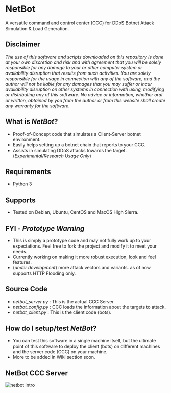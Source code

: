 # NetBot
A versatile command and control center (CCC) for DDoS Botnet Attack Simulation &amp; Load Generation.

**Disclaimer**
---

_The use of this software and scripts downloaded on this repository is done at your own discretion and risk and with agreement that you will be solely responsible for any damage to your or other computer system or availability disruption that results from such activities. You are solely responsible for the usage in connection with any of the software, and the author will not be liable for any damages that you may suffer or incur availability disruption on other systems in connection with using, modifying or distributing any of this software. No advice or information, whether oral or written, obtained by you from the author or from this website shall create any warranty for the software._

What is _NetBot_?
--
- Proof-of-Concept code that simulates a Client-Server botnet environment.
- Easily helps setting up a botnet chain that reports to your CCC.
- Assists in simulating DDoS attacks towards the target. (_Experimental/Research Usage Only_)

Requirements
--
- Python 3

Supports
--
- Tested on Debian, Ubuntu, CentOS and MacOS High Sierra.

FYI - *Prototype Warning*
--
- This is simply a prototype code and may not fully work up to your expectations. Feel free to fork the project and modify it to meet your needs. 
- Currently working on making it more robust execution, look and feel features.
- (_under development_) more attack vectors and variants. as of now supports HTTP Flooding only.


Source Code
--
- _netbot_server.py_ : This is the actual CCC Server. 
- _netbot_config.py_ : CCC loads the information about the targets to attack. 
- _netbot_client.py_ : This is the client code (bots).

How do I setup/test _NetBot_?
--
- You can test this software in a single machine itself, but the ultimate point of this software to deploy the client (bots) on different machines and the server code (CCC) on your machine.
- More to be added in Wiki section soon.



NetBot CCC Server
--
![netbot intro](https://raw.githubusercontent.com/skavngr/netbot/main/netbot_server.PNG)
